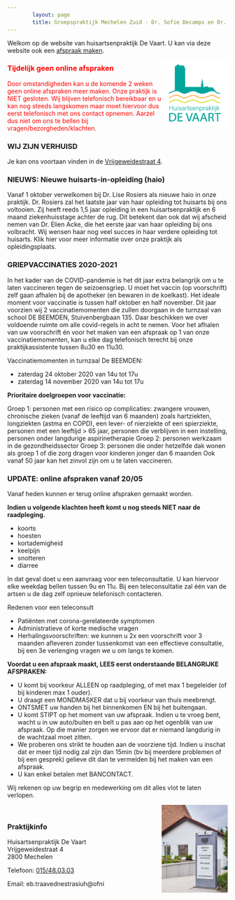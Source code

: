 ```yaml
---
        layout: page
        title: Groepspraktijk Mechelen Zuid - Dr. Sofie Decamps en Dr. Sofie Van Tongelen
---
```


Welkom op de website van huisartsenpraktijk De Vaart. U kan via deze website ook een <a href="http://www.introlution.be/clientwebsites/doctorwebsite_2/logincustom.aspx?domain=huisartsendevaart.be" target="_blank">afspraak maken</a>. 

<img src="/images/Logo_RGB.png" width="30%" align="right"/>

<h3 style="color:red">Tijdelijk geen online afspraken</h3>
<p style="color:red">
Door omstandigheden kan u de komende 2 weken geen online afspraken meer maken. Onze praktijk is NIET gesloten. Wij blijven telefonisch bereikbaar en u kan nog steeds langskomen maar moet hiervoor dus eerst telefonisch met ons contact opnemen. 
Aarzel dus niet om ons te bellen bij vragen/bezorgheden/klachten. 
</p>

<h3> WIJ ZIJN VERHUISD</h3>
<p>
Je kan ons voortaan vinden in de <a href="locatie.html">Vrijgeweidestraat 4</a>.
</p>

### NIEUWS: Nieuwe huisarts-in-opleiding (haio)

Vanaf 1 oktober verwelkomen bij Dr. Lise Rosiers als nieuwe haio in onze praktijk. Dr. Rosiers zal het laatste jaar van haar opleiding tot huisarts bij ons voltooien. Zij heeft reeds 1,5 jaar opleiding in een huisartsenpraktijk en 6 maand ziekenhuisstage achter de rug. 
Dit betekent dan ook dat wij afscheid nemen van Dr. Elien Acke, die het eerste jaar van haar opleiding bij ons volbracht. Wij wensen haar nog veel succes in haar verdere opleiding tot huisarts. Klik hier voor meer informatie over onze praktijk als opleidingsplaats.

### GRIEPVACCINATIES 2020-2021

In het kader van de COVID-pandemie is het dit jaar extra belangrijk om u te laten vaccineren tegen de seizoensgriep. U moet het vaccin (op voorschrift) zelf gaan afhalen bij de apotheker (en bewaren in de koelkast). 
Het ideale moment voor vaccinatie is tussen half oktober en half november. Dit jaar voorzien wij 2 vaccinatiemomenten die zullen doorgaan in de turnzaal van school DE BEEMDEN, Stuivenbergbaan 135. Daar beschikken we over voldoende ruimte om alle covid-regels in acht te nemen. 
Voor het afhalen van uw voorschrift én voor het maken van een afspraak op 1 van onze vaccinatiemomenten, kan u elke dag telefonisch terecht bij onze praktijkassistente tussen 8u30 en 11u30. 

Vaccinatiemomenten in turnzaal De BEEMDEN:

- zaterdag 24 oktober 2020 van 14u tot 17u
- zaterdag 14 november 2020 van 14u tot 17u

**Prioritaire doelgroepen voor vaccinatie:**

Groep 1: personen met een risico op complicaties: zwangere vrouwen, chronische zieken (vanaf de leeftijd van 6 maanden) zoals hartziekten, longziekten (astma en COPD), een lever- of nierziekte of een spierziekte, personen met een leeftijd > 65 jaar, personen die verblijven in een instelling, personen onder langdurige aspirinetherapie
Groep 2: personen werkzaam in de gezondheidssector
Groep 3: personen die onder hetzelfde dak wonen als groep 1 of die zorg dragen voor kinderen jonger dan 6 maanden
Ook vanaf 50 jaar kan het zinvol zijn om u te laten vaccineren.

### UPDATE: online afspraken vanaf 20/05

Vanaf heden kunnen er terug online afspraken gemaakt worden. 

**Indien u volgende klachten heeft komt u nog steeds NIET naar de raadpleging.**

* koorts
* hoesten
* kortademigheid
* keelpijn
* snotteren
* diarree

In dat geval doet u een aanvraag voor een teleconsultatie. U kan hiervoor elke weekdag bellen tussen 9u en 11u. Bij een teleconsultatie zal één van de artsen u de dag zelf opnieuw telefonisch contacteren.

Redenen voor een teleconsult

* Patiënten met corona-gerelateerde symptomen
* Administratieve of korte medische vragen
* Herhalingsvoorschriften: we kunnen u 2x een voorschrift voor 3 maanden afleveren zonder tussenkomst van een effectieve consultatie, bij een 3e verlenging vragen we u om langs te komen.

**Voordat u een afspraak maakt, LEES eerst onderstaande BELANGRIJKE AFSPRAKEN:**

- U komt bij voorkeur ALLEEN op raadpleging, of met max 1 begeleider (of bij kinderen max 1 ouder).
- U draagt een MONDMASKER dat u bij voorkeur van thuis meebrengt.
- ONTSMET uw handen bij het binnenkomen EN bij het buitengaan.
- U komt STIPT op het moment van uw afspraak. Indien u te vroeg bent, wacht u in uw auto/buiten en belt u pas aan op het ogenblik van uw afspraak. Op die manier zorgen we ervoor dat er niemand langdurig in de wachtzaal moet zitten.
- We proberen ons strikt te houden aan de voorziene tijd. Indien u inschat dat er meer tijd nodig zal zijn dan 15min (bv bij meerdere problemen of bij een gesprek) gelieve dit dan te vermelden bij het maken van een afspraak.
- U kan enkel betalen met BANCONTACT.

Wij rekenen op uw begrip en medewerking om dit alles vlot te laten verlopen.

<img src="/images/photos/vrijgeweidestraat.jpg" width="30%" align="right"/>

<br>

### Praktijkinfo

<p>
Huisartsenpraktijk De Vaart<br>
Vrijgeweidestraat 4<br>
2800 Mechelen<br>
</p>
<p>
Telefoon: <a href="tel:015/48.03.03">015/48.03.03</a>
</p>

<p>
Email: <span class="doeeensraar">eb.traavednestrasiuh@ofni</span>
</p>